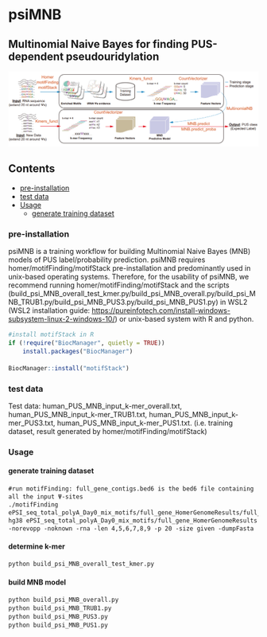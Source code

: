 # psiMNB

## Multinomial Naive Bayes for finding PUS-dependent pseudouridylation

![Alt text](psiMNB.png)

## Contents
- [pre-installation](#pre-installation)
- [test data](#test-data)
- [Usage](#Usage)
  - [generate training dataset](#generate-training-dataset)

### pre-installation
psiMNB is a training workflow for building Multinomial Naive Bayes (MNB) models of PUS label/probability prediction. psiMNB requires homer/motifFinding/motifStack pre-installation and predominantly used in unix-based operating systems. Therefore, for the usability of psiMNB, we recommend running homer/motifFinding/motifStack and the scripts (build_psi_MNB_overall_test_kmer.py/build_psi_MNB_overall.py/build_psi_MNB_TRUB1.py/build_psi_MNB_PUS3.py/build_psi_MNB_PUS1.py) in WSL2 (WSL2 installation guide: https://pureinfotech.com/install-windows-subsystem-linux-2-windows-10/) or unix-based system with R and python.

```R
#install motifStack in R
if (!require("BiocManager", quietly = TRUE))
    install.packages("BiocManager")

BiocManager::install("motifStack")
```
### test data
Test data: human_PUS_MNB_input_k-mer_overall.txt, human_PUS_MNB_input_k-mer_TRUB1.txt, human_PUS_MNB_input_k-mer_PUS3.txt, human_PUS_MNB_input_k-mer_PUS1.txt. (i.e. training dataset, result generated by homer/motifFinding/motifStack)

### Usage

#### generate training dataset
```shell
#run motifFinding: full_gene_contigs.bed6 is the bed6 file containing all the input Ψ-sites
./motifFinding ePSI_seq_total_polyA_Day0_mix_motifs/full_gene_HomerGenomeResults/full_gene_contigs.bed6 hg38 ePSI_seq_total_polyA_Day0_mix_motifs/full_gene_HomerGenomeResults -norevopp -noknown -rna -len 4,5,6,7,8,9 -p 20 -size given -dumpFasta
```

#### determine k-mer
```python
python build_psi_MNB_overall_test_kmer.py
```

#### build MNB model
```python
python build_psi_MNB_overall.py
python build_psi_MNB_TRUB1.py
python build_psi_MNB_PUS3.py
python build_psi_MNB_PUS1.py
```
